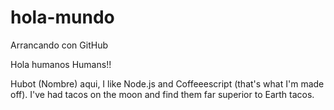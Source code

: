 # hola-mundo
Arrancando con GitHub

Hola humanos Humans!!

Hubot (Nombre) aqui, I like Node.js and Coffeeescript (that's what I'm made off).
I've had tacos on the moon and find them far superior to Earth tacos.
